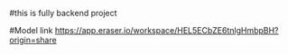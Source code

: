#this is fully backend project

#Model link https://app.eraser.io/workspace/HEL5ECbZE6tnlgHmbpBH?origin=share
